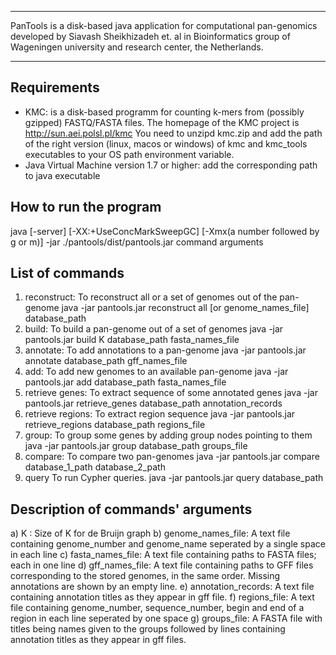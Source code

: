 ************************************************************************
PanTools is a disk-based java application for computational pan-genomics
developed by Siavash Sheikhizadeh et. al in Bioinformatics group of 
Wageningen university and research center, the Netherlands.  
************************************************************************

Requirements
------------
- KMC: is a disk-based programm for counting k-mers from (possibly gzipped) FASTQ/FASTA files. 
       The homepage of the KMC project is http://sun.aei.polsl.pl/kmc
       You need to unzipd kmc.zip and add the path of the right version (linux, macos or windows) of kmc and kmc_tools executables to your OS path environment variable.
- Java Virtual Machine version 1.7 or higher: add the corresponding path to java executable

How to run the program 
----------------------
java  [-server] [-XX:+UseConcMarkSweepGC]  [-Xmx(a number followed by g or m)] -jar ./pantools/dist/pantools.jar command arguments

List of commands
----------------
1. reconstruct:
   To reconstruct all or a set of genomes out of the pan-genome
   java -jar pantools.jar reconstruct all [or genome_names_file] database_path
2. build:
   To build a pan-genome out of a set of genomes
   java -jar pantools.jar build K database_path fasta_names_file
3. annotate:
   To add annotations to a pan-genome
   java -jar pantools.jar annotate database_path gff_names_file
4. add:
   To add new genomes to an available pan-genome
   java -jar pantools.jar add database_path fasta_names_file
5. retrieve genes:
   To extract sequence of some annotated genes
   java -jar pantools.jar retrieve_genes database_path annotation_records
6. retrieve regions:
   To extract region sequence
   java -jar pantools.jar retrieve_regions database_path regions_file
7. group:
   To group some genes by adding group nodes pointing to them
   java -jar pantools.jar group database_path groups_file
8. compare:
   To compare two pan-genomes
   java -jar pantools.jar compare database_1_path database_2_path
9. query
   To run Cypher queries.
   java -jar pantools.jar query database_path
   
Description of commands' arguments
----------------------------------
a) K :
   Size of K for de Bruijn graph
b) genome_names_file:
   A text file containing genome_number and genome_name seperated by a single space in each line
c) fasta_names_file:
   A text file containing paths to FASTA files; each in one line
d) gff_names_file:
   A text file containing paths to GFF files corresponding to the stored genomes,
   in the same order. Missing annotations are shown by an empty line.
e) annotation_records:
   A text file containing annotation titles as they appear in gff file.
f) regions_file:
   A text file containing genome_number, sequence_number, begin and
   end of a region in each line seperated by one space 
g) groups_file:
   A FASTA file with titles being names given to the groups followed by lines containing annotation titles as they appear in gff files.
